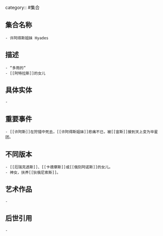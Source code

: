 category:: #集合
## 集合名称
	- 许阿得斯姐妹 Hyades
## 描述
	- “多雨的“
	- [[阿特拉斯]]的女儿
## 具体实体
	-
## 重要事件
	- [[许阿斯]]在狩猎中死去，[[许阿得斯姐妹]]悲痛不已，被[[宙斯]]接到天上变为毕星团。
## 不同版本
	- [[厄瑞克透斯]]、[[卡德摩斯]]或[[俄刻阿诺斯]]的女儿。
	- 神女，扶养[[狄俄尼索斯]]。
## 艺术作品
	-
## 后世引用
	-
